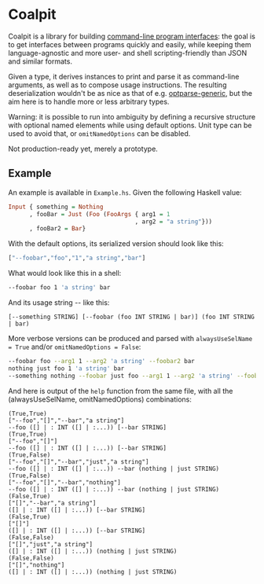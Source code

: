# Coalpit

Coalpit is a library for
building
[command-line program interfaces](https://defanor.uberspace.net/notes/command-line-program-interface.html):
the goal is to get interfaces between programs quickly and easily,
while keeping them language-agnostic and more user- and shell
scripting-friendly than JSON and similar formats.

Given a type, it derives instances to print and parse it as
command-line arguments, as well as to compose usage instructions. The
resulting deserialization wouldn't be as nice as that of
e.g.
[optparse-generic](https://hackage.haskell.org/package/optparse-generic),
but the aim here is to handle more or less arbitrary types.

Warning: it is possible to run into ambiguity by defining a recursive
structure with optional named elements while using default options.
Unit type can be used to avoid that, or `omitNamedOptions` can be
disabled.

Not production-ready yet, merely a prototype.

## Example

An example is available in `Example.hs`. Given the following Haskell
value:

```haskell
Input { something = Nothing
      , fooBar = Just (Foo (FooArgs { arg1 = 1
                                    , arg2 = "a string"}))
      , fooBar2 = Bar}
```

With the default options, its serialized version should look like
this:

```haskell
["--foobar","foo","1","a string","bar"]
```

What would look like this in a shell:

```sh
--foobar foo 1 'a string' bar
```

And its usage string -- like this:

```
[--something STRING] [--foobar (foo INT STRING | bar)] (foo INT STRING | bar)
```

More verbose versions can be produced and parsed with
`alwaysUseSelName = True` and/or `omitNamedOptions = False`:

```sh
--foobar foo --arg1 1 --arg2 'a string' --foobar2 bar
nothing just foo 1 'a string' bar
--something nothing --foobar just foo --arg1 1 --arg2 'a string' --foobar2 bar
```

And here is output of the `help` function from the same file, with all
the (alwaysUseSelName, omitNamedOptions) combinations:

```
(True,True)
["--foo","[]","--bar","a string"]
--foo ([] | : INT ([] | :...)) [--bar STRING]
(True,True)
["--foo","[]"]
--foo ([] | : INT ([] | :...)) [--bar STRING]
(True,False)
["--foo","[]","--bar","just","a string"]
--foo ([] | : INT ([] | :...)) --bar (nothing | just STRING)
(True,False)
["--foo","[]","--bar","nothing"]
--foo ([] | : INT ([] | :...)) --bar (nothing | just STRING)
(False,True)
["[]","--bar","a string"]
([] | : INT ([] | :...)) [--bar STRING]
(False,True)
["[]"]
([] | : INT ([] | :...)) [--bar STRING]
(False,False)
["[]","just","a string"]
([] | : INT ([] | :...)) (nothing | just STRING)
(False,False)
["[]","nothing"]
([] | : INT ([] | :...)) (nothing | just STRING)
```
